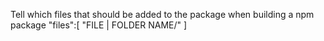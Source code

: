 Tell which files that should be added to the package when building a npm package
"files":[
"FILE | FOLDER NAME/"
]
